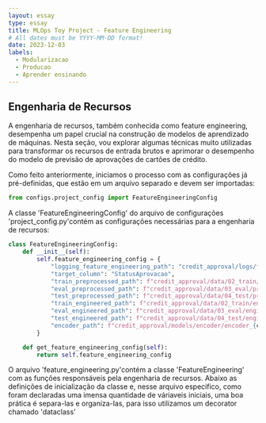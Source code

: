 ```yaml
---
layout: essay
type: essay
title: MLOps Toy Project - Feature Engineering
# All dates must be YYYY-MM-DD format!
date: 2023-12-03
labels:
  - Modularizacao
  - Producao
  - Aprender ensinando
---
```


## Engenharia de Recursos
A engenharia de recursos, também conhecida como feature engineering, desempenha um papel crucial na construção de modelos de aprendizado de máquinas. Nesta seção, vou explorar algumas técnicas muito utilizadas para transformar os recursos de entrada brutos e aprimorar o desempenho do modelo de previsão de aprovações de cartões de crédito.

Como feito anteriormente, iniciamos o processo com as configurações já pré-definidas, que estão em um arquivo separado e devem ser importadas:

```python
from configs.project_config import FeatureEngineeringConfig
```
A classe 'FeatureEngineeringConfig' do arquivo de configurações 'project_config.py'contém as configurações necessárias para a engenharia de recursos:

```python
class FeatureEngineeringConfig:
    def __init__(self):
        self.feature_engineering_config = {
            "logging_feature_engineering_path": "credit_approval/logs/feature_engineering.log",
            "target_column": "StatusAprovacao",
            "train_preprocessed_path": f"credit_approval/data/02_train/preprocessed/train_preprocessed_data_{config_version}.csv",
            "eval_preprocessed_path": f"credit_approval/data/03_eval/preprocessed/eval_preprocessed_data_{config_version}.csv",
            "test_preprocessed_path": f"credit_approval/data/04_test/preprocessed/test_preprocessed_data_{config_version}.csv",
            "train_engineered_path": f"credit_approval/data/02_train/engineered/train_engineered_data_{config_version}.csv",
            "eval_engineered_path": f"credit_approval/data/03_eval/engineered/eval_engineered_data_{config_version}.csv",
            "test_engineered_path": f"credit_approval/data/04_test/engineered/test_engineered_data_{config_version}.csv",
            "encoder_path": f"credit_approval/models/encoder/encoder_{config_version}.pkl",
        }

    def get_feature_engineering_config(self):
        return self.feature_engineering_config

```

O arquivo 'feature_engineering.py'contém a classe 'FeatureEngineering' com as funções responsáveis pela engenharia de recursos. Abaixo as definições de inicialização da classe e, nesse arquivo especifico, como foram declaradas uma imensa quantidade de váriaveis iniciais, uma boa prática é separa-las e organiza-las, para isso utilizamos um decorator chamado 'dataclass'
